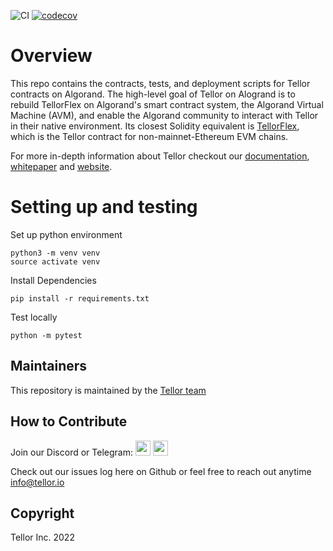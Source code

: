 ![CI](https://github.com/tellor-io/algorandTellor/actions/workflows/py39.yml/badge.svg)
[![codecov](https://codecov.io/gh/tellor-io/algorandTellor/branch/main/graph/badge.svg?token=XE8G0FARZL)](https://codecov.io/gh/tellor-io/algorandTellor)

# Overview
This repo contains the contracts, tests, and deployment scripts for Tellor contracts on Algorand. The high-level goal of Tellor on Alogrand is to rebuild TellorFlex on Algorand's smart contract system, the Algorand Virtual Machine (AVM), and enable the Algorand community to interact with Tellor in their native environment. Its closest Solidity equivalent is [TellorFlex](https://github.com/tellor-io/tellorFlex), which is the Tellor contract for non-mainnet-Ethereum EVM chains.

For more in-depth information about Tellor checkout our [documentation](https://docs.tellor.io/tellor/), [whitepaper](https://docs.tellor.io/tellor/whitepaper/introduction) and [website](https://tellor.io/).

# Setting up and testing
Set up python environment
```
python3 -m venv venv
source activate venv
```


Install Dependencies
```
pip install -r requirements.txt
```

Test locally
```
python -m pytest
```



## Maintainers <a name="maintainers"> </a>
This repository is maintained by the [Tellor team](https://github.com/orgs/tellor-io/people)


## How to Contribute<a name="how2contribute"> </a>
Join our Discord or Telegram:
[<img src="./public/telegram.png" width="24" height="24">](https://t.me/tellor)
[<img src="./public/discord.png" width="24" height="24">](https://discord.gg/g99vE5Hb)

Check out our issues log here on Github or feel free to reach out anytime [info@tellor.io](mailto:info@tellor.io)

## Copyright

Tellor Inc. 2022
